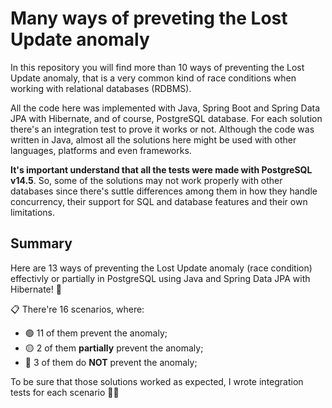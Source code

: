 # Many ways of preveting the Lost Update anomaly

In this repository you will find more than 10 ways of preventing the Lost Update anomaly, that is a very common kind of race conditions when working with relational databases (RDBMS).

All the code here was implemented with Java, Spring Boot and Spring Data JPA with Hibernate, and of course, PostgreSQL database. For each solution there's an integration test to prove it works or not. Although the code was written in Java, almost all the solutions here might be used with other languages, platforms and even frameworks.

**It's important understand that all the tests were made with PostgreSQL v14.5**. So, some of the solutions may not work properly with other databases since there's suttle differences among them in how they handle concurrency, their support for SQL and database features and their own limitations.

## Summary

Here are 13 ways of preventing the Lost Update anomaly (race condition) effectivly or partially in PostgreSQL using Java and Spring Data JPA with Hibernate! 🥳

📋 There're 16 scenarios, where:

- 🟢 11 of them prevent the anomaly;
- 🟡 2 of them **partially** prevent the anomaly;
- 🔴 3 of them do **NOT** prevent the anomaly;

To be sure that those solutions worked as expected, I wrote integration tests for each scenario 💪🏻

